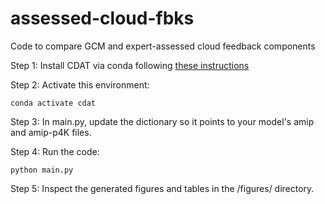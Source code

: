 # assessed-cloud-fbks
Code to compare GCM and expert-assessed cloud feedback components

Step 1: Install CDAT via conda following [these instructions](https://github.com/CDAT/cdat/wiki/install#installing-latest-cdat---821)

Step 2: Activate this environment:
```
conda activate cdat
```

Step 3: In main.py, update the dictionary so it points to your model's amip and amip-p4K files.

Step 4: Run the code:
```
python main.py
```

Step 5: Inspect the generated figures and tables in the /figures/ directory.
